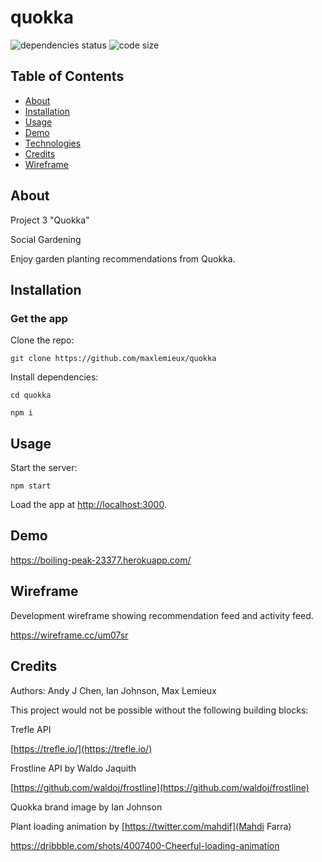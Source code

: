 # quokka
![dependencies status](https://img.shields.io/david/cwalker226/Cangaroo?style=for-the-badge)
![code size](https://img.shields.io/github/languages/code-size/cwalker226/Cangaroo?style=for-the-badge)

## Table of Contents
* [About](#about)
* [Installation](#installation)
* [Usage](#usage)
* [Demo](#demo)
* [Technologies](#technologies)
* [Credits](#credits)
* [Wireframe](#wireframe)

## About
Project 3 "Quokka"

Social Gardening

Enjoy garden planting recommendations from Quokka.

## Installation

### Get the app

Clone the repo:

`git clone https://github.com/maxlemieux/quokka`

Install dependencies:

`cd quokka`

`npm i`

## Usage

Start the server:

`npm start`

Load the app at [http://localhost:3000](http://localhost:3000).

## Demo
https://boiling-peak-23377.herokuapp.com/

## Wireframe
Development wireframe showing recommendation feed and activity feed.

https://wireframe.cc/um07sr

## Credits

Authors: Andy J Chen, Ian Johnson, Max Lemieux

This project would not be possible without the following building blocks:

Trefle API

[https://trefle.io/](https://trefle.io/)

Frostline API by Waldo Jaquith

[https://github.com/waldoj/frostline](https://github.com/waldoj/frostline)

Quokka brand image by Ian Johnson

Plant loading animation by [https://twitter.com/mahdif](Mahdi Farra)

https://dribbble.com/shots/4007400-Cheerful-loading-animation
